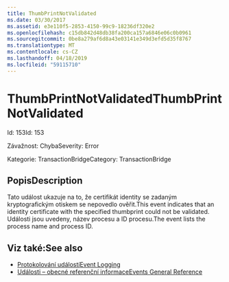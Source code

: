 ```yaml
---
title: ThumbPrintNotValidated
ms.date: 03/30/2017
ms.assetid: e3e110f5-2853-4150-99c9-18236df320e2
ms.openlocfilehash: c15db842d48db38fa200ca157a6846e06c0b0961
ms.sourcegitcommit: 0be8a279af6d8a43e03141e349d3efd5d35f8767
ms.translationtype: MT
ms.contentlocale: cs-CZ
ms.lasthandoff: 04/18/2019
ms.locfileid: "59115710"
---
```

# <a name="thumbprintnotvalidated"></a><span data-ttu-id="8d22f-102">ThumbPrintNotValidated</span><span class="sxs-lookup"><span data-stu-id="8d22f-102">ThumbPrintNotValidated</span></span>
<span data-ttu-id="8d22f-103">Id: 153</span><span class="sxs-lookup"><span data-stu-id="8d22f-103">Id: 153</span></span>  
  
 <span data-ttu-id="8d22f-104">Závažnost: Chyba</span><span class="sxs-lookup"><span data-stu-id="8d22f-104">Severity: Error</span></span>  
  
 <span data-ttu-id="8d22f-105">Kategorie: TransactionBridge</span><span class="sxs-lookup"><span data-stu-id="8d22f-105">Category: TransactionBridge</span></span>  
  
## <a name="description"></a><span data-ttu-id="8d22f-106">Popis</span><span class="sxs-lookup"><span data-stu-id="8d22f-106">Description</span></span>  
 <span data-ttu-id="8d22f-107">Tato událost ukazuje na to, že certifikát identity se zadaným kryptografickým otiskem se nepovedlo ověřit.</span><span class="sxs-lookup"><span data-stu-id="8d22f-107">This event indicates that an identity certificate with the specified thumbprint could not be validated.</span></span> <span data-ttu-id="8d22f-108">Události jsou uvedeny, název procesu a ID procesu.</span><span class="sxs-lookup"><span data-stu-id="8d22f-108">The event lists the process name and process ID.</span></span>  
  
## <a name="see-also"></a><span data-ttu-id="8d22f-109">Viz také:</span><span class="sxs-lookup"><span data-stu-id="8d22f-109">See also</span></span>

- [<span data-ttu-id="8d22f-110">Protokolování událostí</span><span class="sxs-lookup"><span data-stu-id="8d22f-110">Event Logging</span></span>](../../../../../docs/framework/wcf/diagnostics/event-logging/index.md)
- [<span data-ttu-id="8d22f-111">Události – obecné referenční informace</span><span class="sxs-lookup"><span data-stu-id="8d22f-111">Events General Reference</span></span>](../../../../../docs/framework/wcf/diagnostics/event-logging/events-general-reference.md)
